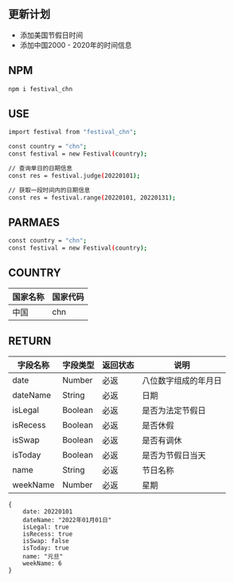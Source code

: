 ## 更新计划
- 添加美国节假日时间
- 添加中国2000 - 2020年的时间信息

## NPM

```sh
npm i festival_chn
```

## USE

```sh
import festival from "festival_chn";

const country = "chn";
const festival = new Festival(country);

// 查询单日的日期信息
const res = festival.judge(20220101);

// 获取一段时间内的日期信息
const res = festival.range(20220101, 20220131);
```

## PARMAES

```sh
const country = "chn";
const festival = new Festival(country);
```

## COUNTRY
|国家名称|国家代码|
|---|---|
|中国|chn|

## RETURN

|字段名称|字段类型|返回状态|说明|
|---|---|---|---|
|date|Number|必返|八位数字组成的年月日|
|dateName|String|必返|日期|
|isLegal|Boolean|必返|是否为法定节假日|
|isRecess|Boolean|必返|是否休假|
|isSwap|Boolean|必返|是否有调休|
|isToday|Boolean|必返|是否为节假日当天|
|name|String|必返|节日名称|
|weekName|Number|必返|星期|

```
{
    date: 20220101
    dateName: "2022年01月01日"
    isLegal: true
    isRecess: true
    isSwap: false
    isToday: true
    name: "元旦"
    weekName: 6
}
```
